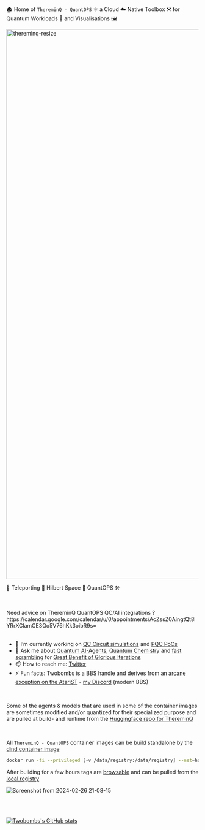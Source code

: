 🏠 Home of `ThereminQ - QuantOPS` ⚛️ a Cloud ☁️ Native Toolbox ⚒️ for Quantum Workloads 👷 and Visualisations 🖼️ 


<img width="1969" height="1435" alt="thereminq-resize" src="https://github.com/user-attachments/assets/54056ca7-b024-40b2-9812-8294b28288ce" />

🧭 Teleporting 🌊 Hilbert Space 🌌 QuantOPS ⚒️

<br>
<br>
Need advice on ThereminQ QuantOPS QC/AI integrations ?https://calendar.google.com/calendar/u/0/appointments/AcZssZ0AingtQt8lYRrXClamCE3Qo5V76hKk3oibR9s=
<br>
<br>

- 🔭 I’m currently working on [QC Circuit simulations](https://github.com/twobombs/thereminq-tensors) and [PQC PoCs](https://github.com/twobombs/thereminq-pqc) 
- 💬 Ask me about [Quantum AI-Agents](https://github.com/twobombs/thereminq-tensors?tab=readme-ov-file#ollama-open-interpreter-agentops-stack-for-coding-solutions), [Quantum Chemistry](https://github.com/twobombs/thereminq-llama/tree/main) and [fast scrambling](https://youtu.be/5NhJT8rtrOM?si=T28ePIyrzEnLlbxX) for [Great Benefit of Glorious Iterations](https://youtu.be/6Y08Tt51HDQ?si=bhZs23zwc_Atm5dI)
- 📫 How to reach me: [Twitter](https://twitter.com/twobombs)
- ⚡ Fun facts: Twobombs is a BBS handle and derives from an [arcane exception on the AtariST](https://en.wikipedia.org/wiki/Bomb_(icon)#Atari_ST_TOS) - [my Discord](https://discord.gg/wG3gV6zP) (modern BBS)

<br>

Some of the agents & models that are used in some of the container images are sometimes modified and/or quantized for their specialized purpose and are pulled at build- and runtime from the [Huggingface repo for ThereminQ](https://huggingface.co/Twobombs)

<br>

All `ThereminQ - QuantOPS` container images can be build standalone by the [dind container image](https://github.com/twobombs/twobombs/tree/main) 
```bash
docker run -ti --privileged [-v /data/registry:/data/registry] --net=host twobombs/twobombs bash buildall.sh [reponame.sh]
````

After building for a few hours tags are [browsable](http://localhost) and can be pulled from the [local registry](http://localhost:5000)

![Screenshot from 2024-02-26 21-08-15](https://github.com/twobombs/twobombs/assets/12692227/6d12d38b-7441-4435-a94d-de860e46dc24)

<br>
<br>

[![Twobombs's GitHub stats](https://github-readme-stats.vercel.app/api?username=twobombs&theme=city_lights&show_icons=true)](https://github.com/anuraghazra/github-readme-stats)


<!--
**twobombs/twobombs** is a ✨ _special_ ✨ repository because its `README.md` (this file) appears on your GitHub profile.

Here are some ideas to get you started:

- 🔭 I’m currently working on ...
- 🌱 I’m currently learning ...
- 👯 I’m looking to collaborate on ...
- 🤔 I’m looking for help with ...
- 💬 Ask me about ...
- 📫 How to reach me: ...
- 😄 Pronouns: ...
- ⚡ Fun fact: ...
-->
